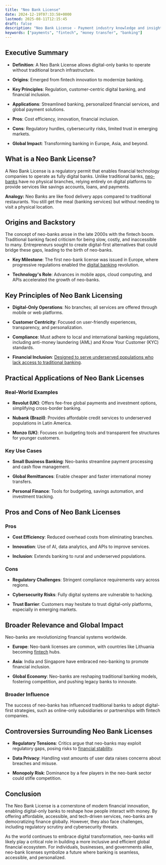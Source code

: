 ```yaml
---
title: "Neo Bank License"
date: 2024-12-19T07:33:58+0000
lastmod: 2025-08-11T12:15:45
draft: false
description: "Neo Bank License - Payment industry knowledge and insights"
keywords: ["payments", "fintech", "money transfer", "banking"]
---
```


## Executive Summary

- **Definition**: A Neo Bank License allows digital-only banks to operate without traditional branch infrastructure.

- **Origins**: Emerged from fintech innovation to modernize banking.

- **Key Principles**: Regulation, customer-centric digital banking, and financial inclusion.

- **Applications**: Streamlined banking, personalized financial services, and global payment solutions.

- **Pros**: Cost efficiency, innovation, financial inclusion.

- **Cons**: Regulatory hurdles, cybersecurity risks, limited trust in emerging markets.

- **Global Impact**: Transforming banking in Europe, Asia, and beyond.

## What is a Neo Bank License?

A Neo Bank License is a regulatory permit that enables financial technology companies to operate as fully digital banks. Unlike traditional banks, [neo-banks](https://faisalkhanllc.xyz/resources/payments-wiki/n/neo-bank/) have no physical branches, relying entirely on digital platforms to provide services like savings accounts, loans, and payments.

**Analogy:** Neo Banks are like food delivery apps compared to traditional restaurants. You still get the meal (banking services) but without needing to visit a physical location.

## Origins and Backstory

The concept of neo-banks arose in the late 2000s with the fintech boom. Traditional banking faced criticism for being slow, costly, and inaccessible to many. Entrepreneurs sought to create digital-first alternatives that could bridge these gaps, leading to the birth of neo-banks.

- **Key Milestone**: The first neo-bank license was issued in Europe, where progressive regulations enabled the [digital banking](https://faisalkhanllc.xyz/resources/payments-wiki/d/digital-bank/) revolution.

- **Technology's Role**: Advances in mobile apps, cloud computing, and APIs accelerated the growth of neo-banks.

## Key Principles of Neo Bank Licensing

- **Digital-Only Operations**: No branches; all services are offered through mobile or web platforms.

- **Customer Centricity**: Focused on user-friendly experiences, transparency, and personalization.

- **Compliance**: Must adhere to local and international banking regulations, including anti-money laundering (AML) and Know Your Customer (KYC) standards.

- **Financial Inclusion**: [Designed to serve underserved populations who lack access to traditional banking](https://faisalkhanllc.xyz/resources/payments-wiki/f/what-is-financial-inclusion/).

## Practical Applications of Neo Bank Licenses

### Real-World Examples

- **Revolut (UK)**: Offers fee-free global payments and investment options, simplifying cross-border banking.

- **Nubank (Brazil)**: Provides affordable credit services to underserved populations in Latin America.

- **Monzo (UK)**: Focuses on budgeting tools and transparent fee structures for younger customers.

### Key Use Cases

- **Small Business Banking**: Neo-banks streamline payment processing and cash flow management.

- **Global Remittances**: Enable cheaper and faster international money transfers.

- **Personal Finance**: Tools for budgeting, savings automation, and investment tracking.

## Pros and Cons of Neo Bank Licenses

### Pros

- **Cost Efficiency**: Reduced overhead costs from eliminating branches.

- **Innovation**: Use of AI, data analytics, and APIs to improve services.

- **Inclusion**: Extends banking to rural and underserved populations.

### Cons

- **Regulatory Challenges**: Stringent compliance requirements vary across regions.

- **Cybersecurity Risks**: Fully digital systems are vulnerable to hacking.

- **Trust Barrier**: Customers may hesitate to trust digital-only platforms, especially in emerging markets.

## Broader Relevance and Global Impact

Neo-banks are revolutionizing financial systems worldwide.

- **Europe**: Neo-bank licenses are common, with countries like Lithuania becoming [fintech](https://faisalkhanllc.xyz/resources/payments-wiki/f/fintech/) hubs.

- **Asia**: India and Singapore have embraced neo-banking to promote financial inclusion.

- **Global Economy**: Neo-banks are reshaping traditional banking models, fostering competition, and pushing legacy banks to innovate.

### Broader Influence

The success of neo-banks has influenced traditional banks to adopt digital-first strategies, such as online-only subsidiaries or partnerships with fintech companies.

## Controversies Surrounding Neo Bank Licenses

- **Regulatory Tensions**: Critics argue that neo-banks may exploit regulatory gaps, posing risks to [financial stability](https://faisalkhanllc.xyz/resources/payments-wiki/f/financial-stability/).

- **Data Privacy**: Handling vast amounts of user data raises concerns about breaches and misuse.

- **Monopoly Risk**: Dominance by a few players in the neo-bank sector could stifle competition.

## Conclusion

The Neo Bank License is a cornerstone of modern financial innovation, enabling digital-only banks to reshape how people interact with money. By offering affordable, accessible, and tech-driven services, neo-banks are democratizing finance globally. However, they also face challenges, including regulatory scrutiny and cybersecurity threats.

As the world continues to embrace digital transformation, neo-banks will likely play a critical role in building a more inclusive and efficient global financial ecosystem. For individuals, businesses, and governments alike, neo-bank licenses symbolize a future where banking is seamless, accessible, and personalized.